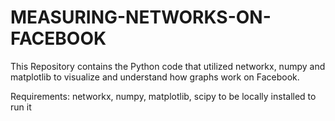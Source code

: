 # MEASURING-NETWORKS-ON-FACEBOOK
This Repository contains the Python code that utilized networkx, numpy and matplotlib to visualize and understand how graphs work on Facebook.

Requirements:
  networkx, numpy, matplotlib, scipy to be locally installed to run it
